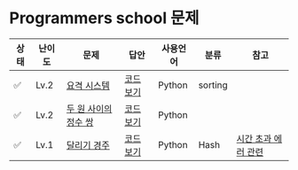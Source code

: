 # Programmers school 문제

| 상태 | 난이도 | 문제                                                                                     | 답안                               | 사용언어 | 분류    | 참고                                                   |
| ---- | ------ | ---------------------------------------------------------------------------------------- | ---------------------------------- | -------- | ------- | ------------------------------------------------------ |
| ✅   | Lv.2   | [요격 시스템](https://school.programmers.co.kr/learn/courses/30/lessons/181188)          | [코드 보기](./answer/230517_01.py) | Python   | sorting |                                                        |
| ✅   | Lv.2   | [두 원 사이의 정수 쌍](https://school.programmers.co.kr/learn/courses/30/lessons/181187) | [코드 보기](./answer/230518_01.py) | Python   |         |                                                        |
| ✅   | Lv.1   | [달리기 경주](https://school.programmers.co.kr/learn/courses/30/lessons/178871)          | [코드 보기](./answer/230518_02.py) | Python   | Hash    | [시간 초과 에러 관련](https://limelbe.tistory.com/286) |

